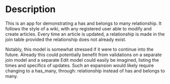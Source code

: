 # Description

This is an app for demonstrating a has and belongs to many relationship. It
follows the style of a wiki, with any registered user able to modify and create
articles. Every time an article is updated, a relationship is made in the join
table provided the relationship does not already exist.

Notably, this model is somewhat stressed if it were to continue into the future.
Already this could potentially benefit from validations on a separate join model
and a separate Edit model could easily be imagined, listing the times and
specifics of updates. Such an expansion would likely require changing to a
has_many, through: relationship instead of has and belongs to many.
